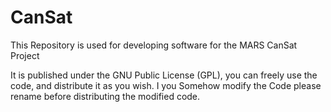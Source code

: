 CanSat
======

This Repository is used for developing software for the MARS CanSat Project 

It is published under the GNU Public License (GPL), you can freely use the code, and distribute it as you wish. I you Somehow modify the Code please rename before distributing the modified code.
